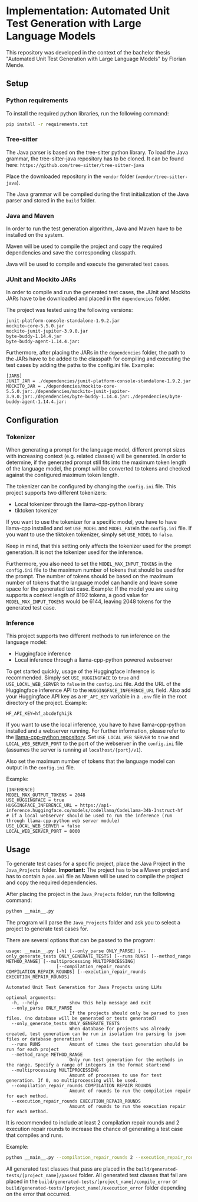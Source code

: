 # Implementation: Automated Unit Test Generation with Large Language Models

This repository was developed in the context of the bachelor thesis "Automated Unit Test Generation with Large Language Models" by Florian Mende.

## Setup

### Python requirements

To install the required python libraries, run the following command:

```bash
pip install -r requirements.txt
```

### Tree-sitter

The Java parser is based on the tree-sitter python library. To load the Java grammar, the tree-sitter-java repository has to be cloned.
It can be found here: `https://github.com/tree-sitter/tree-sitter-java`

Place the downloaded repository in the `vendor` folder (`vendor/tree-sitter-java`).

The Java grammar will be compiled during the first initialization of the Java parser and stored in the `build` folder.

### Java and Maven

In order to run the test generation algorithm, Java and Maven have to be installed on the system.

Maven will be used to compile the project and copy the required dependencies and save the corresponding classpath.

Java will be used to compile and execute the generated test cases.

### JUnit and Mockito JARs

In order to compile and run the generated test cases, the JUnit and Mockito JARs have to be downloaded and placed in the `dependencies` folder.

The project was tested using the following versions:
```
junit-platform-console-standalone-1.9.2.jar
mockito-core-5.5.0.jar
mockito-junit-jupiter-3.9.0.jar
byte-buddy-1.14.4.jar
byte-buddy-agent-1.14.4.jar:
```

Furthermore, after placing the JARs in the `dependencies` folder, the path to the JARs have to be added to the classpath for compiling and executing the test cases by adding the paths to the config.ini file.
Example:
```
[JARS]
JUNIT_JAR = ./dependencies/junit-platform-console-standalone-1.9.2.jar
MOCKITO_JAR = ./dependencies/mockito-core-5.5.0.jar:./dependencies/mockito-junit-jupiter-3.9.0.jar:./dependencies/byte-buddy-1.14.4.jar:./dependencies/byte-buddy-agent-1.14.4.jar:
```



## Configuration

### Tokenizer

When generating a prompt for the language model, different prompt sizes with increasing context (e.g. related classes) will be generated.
In order to determine, if the generated prompt still fits into the maximum token length of the language model, the prompt will be converted to tokens and checked against the configured maximum token length.

The tokenizer can be configured by changing the `config.ini` file.
This project supports two different tokenizers:
- Local tokenizer through the llama-cpp-python library
- tiktoken tokenizer

If you want to use the tokenizer for a specific model, you have to have llama-cpp installed and set `USE_MODEL` and `MODEL_PATH`in the `config.ini` file.
If you want to use the tiktoken tokenizer, simply set `USE_MODEL` to `false`.

Keep in mind, that this setting only affects the tokenizer used for the prompt generation. It is not the tokenizer used for the inference.

Furthermore, you also need to set the `MODEL_MAX_INPUT_TOKENS` in the `config.ini` file to the maximum number of tokens that should be used for the prompt.
The number of tokens should be based on the maximum number of tokens that the language model can handle and leave some space for the generated test case.
Example: If the model you are using supports a context length of 8192 tokens, a good value for `MODEL_MAX_INPUT_TOKENS` would be 6144, leaving 2048 tokens for the generated test case.

### Inference

This project supports two different methods to run inference on the language model:
- Huggingface inference
- Local inference through a llama-cpp-python powered webserver

To get started quickly, usage of the Huggingface inference is recommended. Simply set `USE_HUGGINGFACE` to `true` and `USE_LOCAL_WEB_SERVER` to `false` in the `config.ini` file. Add the URL of the Huggingface inference API to the `HUGGINGFACE_INFERENCE_URL` field.
Also add your Huggingface API key as a `HF_API_KEY` variable in a `.env` file in the root directory of the project.
Example:
```
HF_API_KEY=hf_abcdefghijk
```

If you want to use the local inference, you have to have llama-cpp-python installed and a webserver running. For further information, please refer to the [llama-cpp-python repository](https://github.com/abetlen/llama-cpp-python).
Set `USE_LOCAL_WEB_SERVER` to `true` and `LOCAL_WEB_SERVER_PORT` to the port of the webserver in the `config.ini` file (assumes the server is running at `localhost/{port}/v1`).

Also set the maximum number of tokens that the language model can output in the `config.ini` file.

Example:
```
[INFERENCE]
MODEL_MAX_OUTPUT_TOKENS = 2048
USE_HUGGINGFACE = true
HUGGINGFACE_INFERENCE_URL = https://api-inference.huggingface.co/models/codellama/CodeLlama-34b-Instruct-hf
# if a local webserver should be used to run the inference (run through llama-cpp-python web server module)
USE_LOCAL_WEB_SERVER = false
LOCAL_WEB_SERVER_PORT = 8000
```


## Usage

To generate test cases for a specific project, place the Java Project in the `Java_Projects` folder.
**Important:** The project has to be a Maven project and has to contain a `pom.xml` file as Maven will be used to compile the project and copy the required dependencies.

After placing the project in the `Java_Projects` folder, run the following command:

```bash
python __main__.py
```

The program will parse the `Java_Projects` folder and ask you to select a project to generate test cases for.

There are several options that can be passed to the program:

```
usage: __main__.py [-h] [--only_parse ONLY_PARSE] [--only_generate_tests ONLY_GENERATE_TESTS] [--runs RUNS] [--method_range METHOD_RANGE] [--multiprocessing MULTIPROCESSING]
                   [--compilation_repair_rounds COMPILATION_REPAIR_ROUNDS] [--execution_repair_rounds EXECUTION_REPAIR_ROUNDS]

Automated Unit Test Generation for Java Projects using LLMs

optional arguments:
  -h, --help            show this help message and exit
  --only_parse ONLY_PARSE
                        If the projects should only be parsed to json files. (no database will be generated or tests generated)
  --only_generate_tests ONLY_GENERATE_TESTS
                        When database for projects was already created, test generation can be run in isolation (no parsing to json files or database generation)
  --runs RUNS           Amount of times the test generation should be run for each project
  --method_range METHOD_RANGE
                        Only run test generation for the methods in the range. Specify a range of integers in the format start:end
  --multiprocessing MULTIPROCESSING
                        Amount of processes to use for test generation. If 0, no multiprocessing will be used.
  --compilation_repair_rounds COMPILATION_REPAIR_ROUNDS
                        Amount of rounds to run the compilation repair for each method.
  --execution_repair_rounds EXECUTION_REPAIR_ROUNDS
                        Amount of rounds to run the execution repair for each method.
```

It is recommended to include at least 2 compilation repair rounds and 2 execution repair rounds to increase the chance of generating a test case that compiles and runs.

Example:
```bash
python __main__.py --compilation_repair_rounds 2 --execution_repair_rounds 2
```

All generated test classes that pass are placed in the `build/generated-tests/[project_name]/passed` folder. All generated test classes that fail are placed in the `build/generated-tests/[project_name]/compile_error` or `build/generated-tests/[project_name]/execution_error` folder depending on the error that occurred.
